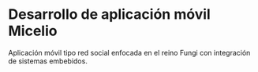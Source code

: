 # Desarrollo de aplicación móvil Micelio
Aplicación móvil tipo red social enfocada en el reino Fungi con integración de sistemas embebidos.
